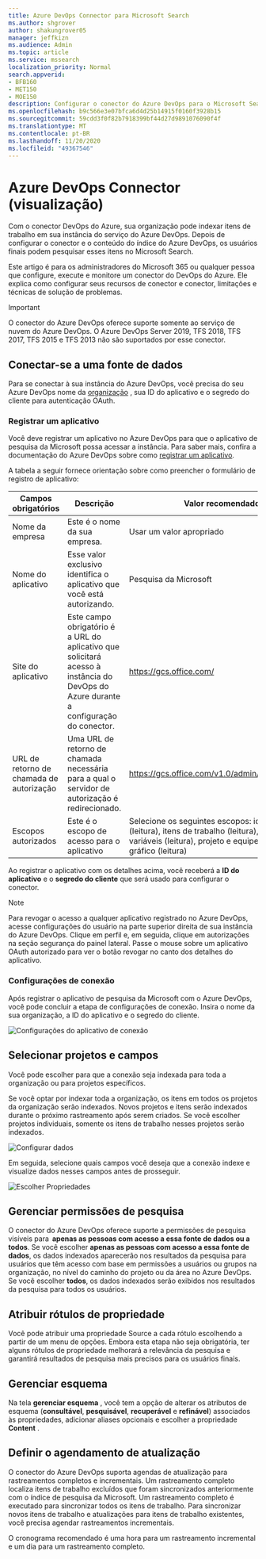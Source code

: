 ```yaml
---
title: Azure DevOps Connector para Microsoft Search
ms.author: shgrover
author: shakungrover05
manager: jeffkizn
ms.audience: Admin
ms.topic: article
ms.service: mssearch
localization_priority: Normal
search.appverid:
- BFB160
- MET150
- MOE150
description: Configurar o conector do Azure DevOps para o Microsoft Search
ms.openlocfilehash: b9c566e3e07bfca6d4d25b14915f0160f3928b15
ms.sourcegitcommit: 59cdd3f0f82b7918399bf44d27d9891076090f4f
ms.translationtype: MT
ms.contentlocale: pt-BR
ms.lasthandoff: 11/20/2020
ms.locfileid: "49367546"
---
```

# <a name="azure-devops-connector-preview"></a>Azure DevOps Connector (visualização)

Com o conector DevOps do Azure, sua organização pode indexar itens de trabalho em sua instância do serviço do Azure DevOps. Depois de configurar o conector e o conteúdo do índice do Azure DevOps, os usuários finais podem pesquisar esses itens no Microsoft Search.

Este artigo é para os administradores do Microsoft 365 ou qualquer pessoa que configure, execute e monitore um conector do DevOps do Azure. Ele explica como configurar seus recursos de conector e conector, limitações e técnicas de solução de problemas.

>[!IMPORTANT]
>O conector do Azure DevOps oferece suporte somente ao serviço de nuvem do Azure DevOps. O Azure DevOps Server 2019, TFS 2018, TFS 2017, TFS 2015 e TFS 2013 não são suportados por esse conector. 

## <a name="connect-to-a-data-source"></a>Conectar-se a uma fonte de dados

Para se conectar à sua instância do Azure DevOps, você precisa do seu Azure DevOps nome da [organização](https://docs.microsoft.com/azure/devops/organizations/accounts/create-organization) , sua ID do aplicativo e o segredo do cliente para autenticação OAuth.

### <a name="register-an-app"></a>Registrar um aplicativo

Você deve registrar um aplicativo no Azure DevOps para que o aplicativo de pesquisa da Microsoft possa acessar a instância. Para saber mais, confira a documentação do Azure DevOps sobre como [registrar um aplicativo](https://docs.microsoft.com/azure/devops/integrate/get-started/authentication/oauth?view=azure-devops#register-your-app). 

A tabela a seguir fornece orientação sobre como preencher o formulário de registro de aplicativo:

 **Campos obrigatórios** | **Descrição**      | **Valor recomendado** 
--- | --- | --- 
| Nome da empresa         | Este é o nome da sua empresa. | Usar um valor apropriado   | 
| Nome do aplicativo     | Esse valor exclusivo identifica o aplicativo que você está autorizando.    | Pesquisa da Microsoft     | 
| Site do aplicativo  | Este campo obrigatório é a URL do aplicativo que solicitará acesso à instância do DevOps do Azure durante a configuração do conector.  | <https://gcs.office.com/>                | 
| URL de retorno de chamada de autorização        | Uma URL de retorno de chamada necessária para a qual o servidor de autorização é redirecionado. | <https://gcs.office.com/v1.0/admin/oauth/callback>| 
| Escopos autorizados | Este é o escopo de acesso para o aplicativo | Selecione os seguintes escopos: identidade (leitura), itens de trabalho (leitura), grupos de variáveis (leitura), projeto e equipe (leitura), gráfico (leitura)| 

Ao registrar o aplicativo com os detalhes acima, você receberá a **ID do aplicativo** e o **segredo do cliente** que será usado para configurar o conector.

>[!NOTE]
>Para revogar o acesso a qualquer aplicativo registrado no Azure DevOps, acesse configurações do usuário na parte superior direita de sua instância do Azure DevOps. Clique em perfil e, em seguida, clique em autorizações na seção segurança do painel lateral. Passe o mouse sobre um aplicativo OAuth autorizado para ver o botão revogar no canto dos detalhes do aplicativo.

### <a name="connection-settings"></a>Configurações de conexão

Após registrar o aplicativo de pesquisa da Microsoft com o Azure DevOps, você pode concluir a etapa de configurações de conexão. Insira o nome da sua organização, a ID do aplicativo e o segredo do cliente.

![Configurações do aplicativo de conexão](media/ADO_Connection_settings_2.png)

## <a name="select-projects-and-fields"></a>Selecionar projetos e campos

Você pode escolher para que a conexão seja indexada para toda a organização ou para projetos específicos.

Se você optar por indexar toda a organização, os itens em todos os projetos da organização serão indexados. Novos projetos e itens serão indexados durante o próximo rastreamento após serem criados. Se você escolher projetos individuais, somente os itens de trabalho nesses projetos serão indexados.

![Configurar dados](media/ADO_Configure_data.png)

Em seguida, selecione quais campos você deseja que a conexão indexe e visualize dados nesses campos antes de prosseguir.

![Escolher Propriedades](media/ADO_choose_properties.png)

## <a name="manage-search-permissions"></a>Gerenciar permissões de pesquisa

O conector do Azure DevOps oferece suporte a permissões de pesquisa visíveis para  **apenas as pessoas com acesso a essa fonte de dados ou a** **todos**. Se você escolher **apenas as pessoas com acesso a essa fonte de dados**, os dados indexados aparecerão nos resultados da pesquisa para usuários que têm acesso com base em permissões a usuários ou grupos na organização, no nível do caminho do projeto ou da área no Azure DevOps. Se você escolher **todos**, os dados indexados serão exibidos nos resultados da pesquisa para todos os usuários.

## <a name="assign-property-labels"></a>Atribuir rótulos de propriedade

Você pode atribuir uma propriedade Source a cada rótulo escolhendo a partir de um menu de opções. Embora esta etapa não seja obrigatória, ter alguns rótulos de propriedade melhorará a relevância da pesquisa e garantirá resultados de pesquisa mais precisos para os usuários finais.

## <a name="manage-schema"></a>Gerenciar esquema

Na tela **gerenciar esquema** , você tem a opção de alterar os atributos de esquema (**consultável**, **pesquisável**, **recuperável** e **refinável**) associados às propriedades, adicionar aliases opcionais e escolher a propriedade **Content** .

## <a name="set-the-refresh-schedule"></a>Definir o agendamento de atualização

O conector do Azure DevOps suporta agendas de atualização para rastreamentos completos e incrementais. Um rastreamento completo localiza itens de trabalho excluídos que foram sincronizados anteriormente com o índice de pesquisa da Microsoft. Um rastreamento completo é executado para sincronizar todos os itens de trabalho. Para sincronizar novos itens de trabalho e atualizações para itens de trabalho existentes, você precisa agendar rastreamentos incrementais.

O cronograma recomendado é uma hora para um rastreamento incremental e um dia para um rastreamento completo. 